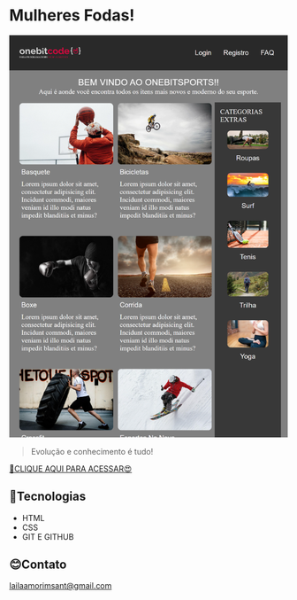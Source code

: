 # Mulheres Fodas!

![img](./imagens/flexbox%2Bgrid.png)

> Evolução e conhecimento é tudo!

[🔗CLIQUE AQUI PARA ACESSAR😍](https://lailaamorim.github.io/Exercicios-flexbox-grid/)

## 🙂Tecnologias

- HTML
- CSS
- GIT E GITHUB

## 😊Contato
lailaamorimsant@gmail.com
